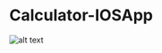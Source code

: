 # Calculator-IOSApp

![alt text](https://github.com/[username]/[reponame]/blob/[branch]/image.jpg?raw=true)
